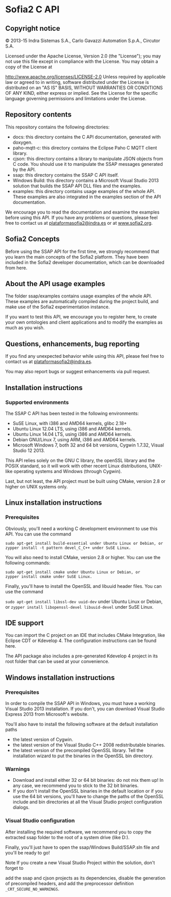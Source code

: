 # Sofia2 C API

## Copyright notice

© 2013-15 Indra Sistemas S.A., Carlo Gavazzi Automation S.p.A., Circutor S.A.

Licensed under the Apache License, Version 2.0 (the "License"); you may not use this file except in compliance with the License. You may obtain a copy of the License at

http://www.apache.org/licenses/LICENSE-2.0
Unless required by applicable law or agreed to in writing, software distributed under the License is distributed on an "AS IS" BASIS, WITHOUT WARRANTIES OR CONDITIONS OF ANY KIND, either express or implied. See the License for the specific language governing permissions and limitations under the License.

## Repository contents

This repository contains the following directories:

* docs: this directory contains the C API documentation, generated with doxygen.
* paho-mqtt-c: this directory contains the Eclipse Paho C MQTT client library.
* cjson: this directory contains a library to manipulate JSON objects from C code. You should use it to manipulate the SSAP messages generated by the API.
* ssap: this directory contains the SSAP C API itself.
* Windows Build: this directory contains a Microsoft Visual Studio 2013 solution that builds the SSAP API DLL files and the examples.
* examples: this directory contains usage examples of the whole API. These examples are also integrated in the examples section of the API documentation.

We encourage you to read the documentation and examine the examples before using this API. If you have any problems or questions, please feel free to contact us at plataformasofia2@indra.es or at www.sofia2.org.

## Sofia2 Concepts

Before using the SSAP API for the first time, we strongly recommend that you learn the main concepts of the Sofia2 platform. They have been included in the Sofia2 developer documentation, which can be downloaded from here.

## About the API usage examples

The folder ssap/examples contains usage examples of the whole API. These examples are automatically compiled during the project build, and make use of the Sofia2 experimentation instance.

If you want to test this API, we encourage you to register here, to create your own ontologies and client applications and to modify the examples as much as you wish.

## Questions, enhancements, bug reporting

If you find any unexpected behavior while using this API, please feel free to contact us at plataformasofia2@indra.es.

You may also report bugs or suggest enhancements via pull request.

## Installation instructions

### Supported environments

The SSAP C API has been tested in the following environments:

* SuSE Linux, with i386 and AMD64 kernels, glibc 2.18+
* Ubuntu Linux 12.04 LTS, using i386 and AMD64 kernels.
* Ubuntu Linux 14.04 LTS, using i386 and AMD64 kernels.
* Debian GNU/Linux 7, using ARM, i386 and AMD64 kernels.
* Microsoft Windows 7, both 32 and 64 bit versions, Cygwin 1.7.32, Visual Studio 12 2013.

This API relies solely on the GNU C library, the openSSL library and the POSIX standard, so it will work with other recent Linux distributions, UNIX-like operating systems and Windows (through Cygwin).

Last, but not least, the API project must be built using CMake, version 2.8 or higher on UNIX systems only.

## Linux installation instructions

### Prerequisites

Obviously, you'll need a working C development environment to use this API. You can use the command

```
sudo apt-get install build-essential under Ubuntu Linux or Debian, or
zypper install -t pattern devel_C_C++ under SuSE Linux.
```

You will also need to install CMake, version 2.8 or higher. You can use the following commands:

```
sudo apt-get install cmake under Ubuntu Linux or Debian, or
zypper install cmake under SuSE Linux.
```

Finally, you'll have to install the OpenSSL and libuuid header files. You can use the command

`sudo apt-get install libssl-dev uuid-dev` under Ubuntu Linux or Debian, or
`zypper install libopenssl-devel libuuid-devel` under SuSE Linux.


## IDE support

You can import the C project on an IDE that includes CMake Integration, like Eclipse CDT or Kdevelop 4. The configuration instructions can be found here.

The API package also includes a pre-generated Kdevelop 4 project in its root folder that can be used at your convenience.

## Windows installation instructions

### Prerequisites

In order to compile the SSAP API in Windows, you must have a working Visual Studio 2013 installation. If you don't, you can download Visual Studio Express 2013 from Microsoft's website.

You'll also have to install the following software at the default installation paths

* the latest version of Cygwin.
* the latest version of the Visual Studio C++ 2008 redistributable binaries.
* the latest version of the precompiled OpenSSL library. Tell the installation wizard to put the binaries in the OpenSSL bin directory.

### Warnings

* Download and install either 32 or 64 bit binaries: do not mix them up! In any case, we recommend you to stick to the 32 bit binaries.
* If you don't install the OpenSSL binaries in the default location or if you use the 64 bit versions, you'll have to change the paths of the OpenSSL include and bin directories at all the Visual Studio project configuration dialogs.


### Visual Studio configuration

After installing the required software, we recommend you to copy the extracted ssap folder to the root of a system drive (like D:\).

Finally, you'll just have to open the ssap/Windows Build/SSAP.sln file and you'll be ready to go!

Note If you create a new Visual Studio Project within the solution, don't forget to

add the ssap and cjson projects as its dependencies,
disable the generation of precompiled headers, and
add the preprocessor definition `_CRT_SECURE_NO_WARNINGS`.
